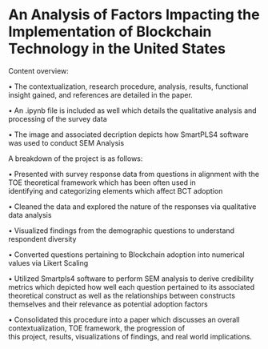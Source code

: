 # An Analysis of Factors Impacting the Implementation of Blockchain Technology in the United States

Content overview:

  • The contextualization, research procedure, analysis, results, functional insight gained, and references are detailed in the paper. 

  • An .ipynb file is included as well which details the qualitative analysis and processing of the survey data

  • The image and associated decription depicts how SmartPLS4 software was used to conduct SEM Analysis

A breakdown of the project is as follows:
  
  • Presented with survey response data from questions in alignment with the TOE theoretical framework which has been often used in     
    identifying and categorizing elements which affect BCT adoption
  
  • Cleaned the data and explored the nature of the responses via qualitative data analysis
  
  • Visualized findings from the demographic questions to understand respondent diversity 
  
  • Converted questions pertaining to Blockchain adoption into numerical values via Likert Scaling
  
  • Utilized Smartpls4 software to perform SEM analysis to derive credibility metrics which depicted how well each question pertained to 
    its associated theoretical construct as well as the relationships between constructs themselves and their relevance as potential 
    adoption factors
  
  • Consolidated this procedure into a paper which discusses an overall contextualization, TOE framework, the progression of     
    this project, results, visualizations of findings, and real world implications. 
